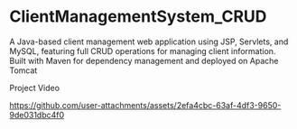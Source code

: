 # ClientManagementSystem_CRUD
A Java-based client management web application using JSP, Servlets, and MySQL, featuring full CRUD operations for managing client information. Built with Maven for dependency management and deployed on Apache Tomcat


Project Video

https://github.com/user-attachments/assets/2efa4cbc-63af-4df3-9650-9de031dbc4f0

